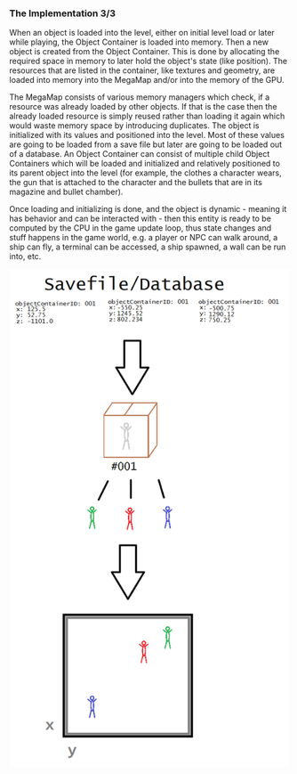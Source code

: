 ### The Implementation 3/3
When an object is loaded into the level, either on initial level load or later while playing, the Object Container is loaded into memory. Then a new object is created from the Object Container. This is done by allocating the required space in memory to later hold the object's state (like position). The resources that are listed in the container, like textures and geometry, are loaded into memory into the MegaMap and/or into the memory of the GPU.

The MegaMap consists of various memory managers which check, if a resource was already loaded by other objects. If that is the case then the already loaded resource is simply reused rather than loading it again which would waste memory space by introducing duplicates. The object is initialized with its values and positioned into the level. Most of these values are going to be loaded from a save file but later are going to be loaded out of a database. An Object Container can consist of multiple child Object Containers which will be loaded and initialized and relatively positioned to its parent object into the level (for example, the clothes a character wears, the gun that is attached to the character and the bullets that are in its magazine and bullet chamber).

Once loading and initializing is done, and the object is dynamic - meaning it has behavior and can be interacted with - then this entity is ready to be computed by the CPU in the game update loop, thus state changes and stuff happens in the game world, e.g. a player or NPC can walk around, a ship can fly, a terminal can be accessed, a ship spawned, a wall can be run into, etc.

![Image](/images/object_container/image-04.png)
